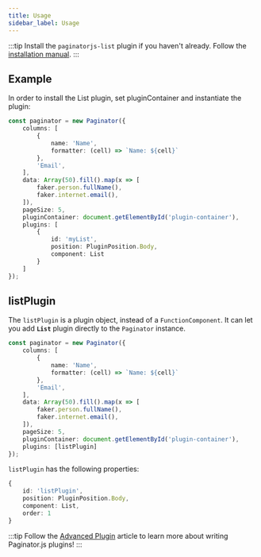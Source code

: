 ```yaml
---
title: Usage
sidebar_label: Usage
---
```


:::tip
Install the `paginatorjs-list` plugin if you haven't already. 
Follow the [installation manual](./index.md).
:::

## Example

In order to install the List plugin, set pluginContainer and instantiate the plugin:

```ts paginator
const paginator = new Paginator({
    columns: [
        { 
            name: 'Name',
            formatter: (cell) => `Name: ${cell}`
        },
        'Email',
    ],
    data: Array(50).fill().map(x => [
        faker.person.fullName(),
        faker.internet.email(),
    ]),
    pageSize: 5,
    pluginContainer: document.getElementById('plugin-container'),
    plugins: [
        {
            id: 'myList',
            position: PluginPosition.Body,
            component: List
        }
    ]
});
```

## listPlugin

The `listPlugin` is a plugin object, instead of a `FunctionComponent`. It can let you add **`List`** plugin directly to the `Paginator` instance.

```ts paginator
const paginator = new Paginator({
    columns: [
        { 
            name: 'Name',
            formatter: (cell) => `Name: ${cell}`
        },
        'Email',
    ],
    data: Array(50).fill().map(x => [
        faker.person.fullName(),
        faker.internet.email(),
    ]),
    pageSize: 5,
    pluginContainer: document.getElementById('plugin-container'),
    plugins: [listPlugin]
});
```

`listPlugin` has the following properties:
```ts
{
    id: 'listPlugin',
    position: PluginPosition.Body,
    component: List,
    order: 1
}
```

:::tip
Follow the [Advanced Plugin](../advanced-plugin.md) article to learn more about writing Paginator.js plugins!
:::
